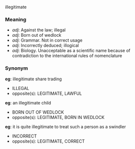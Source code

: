 illegitimate
### Meaning
+ _adj_: Against the law; illegal
+ _adj_: Born out of wedlock
+ _adj_: Grammar. Not in correct usage
+ _adj_: Incorrectly deduced; illogical
+ _adj_: Biology. Unacceptable as a scientific name because of contradiction to the international rules of nomenclature

### Synonym

__eg__: illegitimate share trading

+ ILLEGAL
+ opposite(s): LEGITIMATE, LAWFUL

__eg__: an illegitimate child

+ BORN OUT OF WEDLOCK
+ opposite(s): LEGITIMATE, BORN IN WEDLOCK

__eg__: it is quite illegitimate to treat such a person as a swindler

+ INCORRECT
+ opposite(s): LEGITIMATE, CORRECT


